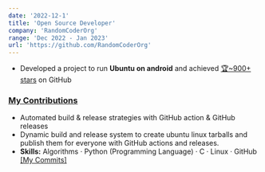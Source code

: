 ```yaml
---
date: '2022-12-1'
title: 'Open Source Developer'
company: 'RandomCoderOrg'
range: 'Dec 2022 - Jan 2023'
url: 'https://github.com/RandomCoderOrg'
---
```


- Developed a project to run **Ubuntu on android** and achieved [🏆~900+ stars](https://github.com/RandomCoderOrg/ubuntu-on-android) on GitHub

### [My Contributions](https://github.com/RandomCoderOrg/udroid-download/commits?author=Ayon-SSP)

- Automated build & release strategies with GitHub action & GitHub releases
- Dynamic build and release system to create ubuntu linux tarballs and publish them for everyone with GitHub actions and releases.
- **Skills:** Algorithms · Python (Programming Language) · C · Linux · GitHub [[My Commits]](https://github.com/RandomCoderOrg/udroid-download/commits?author=Ayon-SSP)
